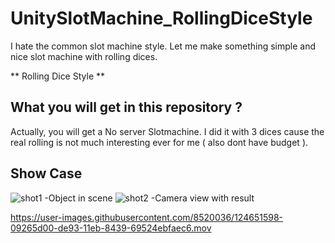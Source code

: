 # UnitySlotMachine_RollingDiceStyle
 I hate the common slot machine style. Let me make something simple and nice slot machine with rolling dices.

** Rolling Dice Style **

## What you will get in this repository ?

Actually, you will get a No server Slotmachine. I did it with 3 dices cause the real rolling is not much interesting ever for me ( also dont have budget ).

## Show Case
![shot1](https://user-images.githubusercontent.com/8520036/124651705-29eeb280-de93-11eb-86a2-0141df38d751.png)
 -Object in scene
![shot2](https://user-images.githubusercontent.com/8520036/124651695-26f3c200-de93-11eb-89ab-fa196186a3e9.png)
 -Camera view with result

https://user-images.githubusercontent.com/8520036/124651598-09265d00-de93-11eb-8439-69524ebfaec6.mov

